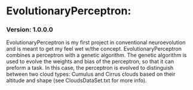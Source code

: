 # EvolutionaryPerceptron:

### Version: 1.0.0.0

EvolutionaryPerceptron is my first project in conventional neuroevolution
and is meant to get my feel wet w/the concept. EvolutionaryPerceptron 
combines a perceptron with a genetic algorithm. The genetic algorithm is 
used to evolve the weights and bias of the perceptron, so that it can
preform a task. In this case, the perceptron is evolved to distinguish
between two cloud types: Cumulus and Cirrus clouds based on their
altitude and shape (see CloudsDataSet.txt for more info).
